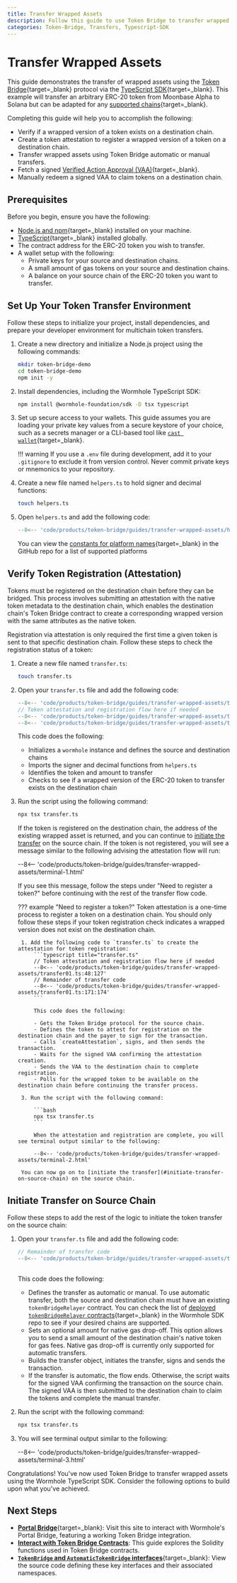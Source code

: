 ```yaml
---
title: Transfer Wrapped Assets
description: Follow this guide to use Token Bridge to transfer wrapped assets. Includes automatic and manual flows, token attestation, VAA fetching, and manual redemption.
categories: Token-Bridge, Transfers, Typescript-SDK
---
```


# Transfer Wrapped Assets

This guide demonstrates the transfer of wrapped assets using the [Token Bridge](/docs/products/token-bridge/overview/){target=\_blank} protocol via the [TypeScript SDK](/docs/tools/typescript-sdk/get-started/){target=\_blank}. This example will transfer an arbitrary ERC-20 token from Moonbase Alpha to Solana but can be adapted for any [supported chains](/docs/products/reference/supported-networks/#token-bridge){target=\_blank}.

Completing this guide will help you to accomplish the following:

- Verify if a wrapped version of a token exists on a destination chain.
- Create a token attestation to register a wrapped version of a token on a destination chain.
- Transfer wrapped assets using Token Bridge automatic or manual transfers.
- Fetch a signed [Verified Action Approval (VAA)](/docs/protocol/infrastructure/vaas/){target=\_blank}.
- Manually redeem a signed VAA to claim tokens on a destination chain.

## Prerequisites

Before you begin, ensure you have the following:

- [Node.js and npm](https://docs.npmjs.com/downloading-and-installing-node-js-and-npm){target=\_blank} installed on your machine.
- [TypeScript](https://www.typescriptlang.org/download/){target=\_blank} installed globally.
- The contract address for the ERC-20 token you wish to transfer.
- A wallet setup with the following:
    - Private keys for your source and destination chains.
    - A small amount of gas tokens on your source and destination chains.
    - A balance on your source chain of the ERC-20 token you want to transfer.

## Set Up Your Token Transfer Environment

Follow these steps to initialize your project, install dependencies, and prepare your developer environment for multichain token transfers.

1. Create a new directory and initialize a Node.js project using the following commands:
   ```bash
   mkdir token-bridge-demo
   cd token-bridge-demo
   npm init -y
   ```

2. Install dependencies, including the Wormhole TypeScript SDK:
   ```bash
   npm install @wormhole-foundation/sdk -D tsx typescript
   ```

3. Set up secure access to your wallets. This guide assumes you are loading your private key values from a secure keystore of your choice, such as a secrets manager or a CLI-based tool like [`cast wallet`](https://book.getfoundry.sh/reference/cast/cast-wallet){target=\_blank}.

    !!! warning
        If you use a `.env` file during development, add it to your `.gitignore` to exclude it from version control. Never commit private keys or mnemonics to your repository.

4. Create a new file named `helpers.ts` to hold signer and decimal functions:
   ```bash
   touch helpers.ts
   ```

5. Open `helpers.ts` and add the following code:
    ```typescript title="helpers.ts"
    --8<-- 'code/products/token-bridge/guides/transfer-wrapped-assets/helpers.ts'
    ```

    You can view the [constants for platform names](https://github.com/wormhole-foundation/wormhole-sdk-ts/blob/3eae2e91fc3a6fec859eb87cfa85a4c92c65466f/core/base/src/constants/platforms.ts#L6){target=\_blank} in the GitHub repo for a list of supported platforms

## Verify Token Registration (Attestation)

Tokens must be registered on the destination chain before they can be bridged. This process involves submitting an attestation with the native token metadata to the destination chain, which enables the destination chain's Token Bridge contract to create a corresponding wrapped version with the same attributes as the native token.

Registration via attestation is only required the first time a given token is sent to that specific destination chain. Follow these steps to check the registration status of a token:

1. Create a new file named `transfer.ts`:
   ```bash
   touch transfer.ts
   ```

2. Open your `transfer.ts` file and add the following code:
    ```typescript title="transfer.ts"
    --8<-- 'code/products/token-bridge/guides/transfer-wrapped-assets/transfer.ts::47'
    // Token attestation and registration flow here if needed
    --8<-- 'code/products/token-bridge/guides/transfer-wrapped-assets/transfer.ts:127:127'
    --8<-- 'code/products/token-bridge/guides/transfer-wrapped-assets/transfer.ts:169:174'
    ```

    This code does the following:

    - Initializes a `wormhole` instance and defines the source and destination chains
    - Imports the signer and decimal functions from `helpers.ts`
    - Identifies the token and amount to transfer
    - Checks to see if a wrapped version of the ERC-20 token to transfer exists on the destination chain

3. Run the script using the following command:

    ```bash
    npx tsx transfer.ts
    ```

    If the token is registered on the destination chain, the address of the existing wrapped asset is returned, and you can continue to [initiate the transfer](#initiate-transfer-on-source-chain) on the source chain. If the token is not registered, you will see a message similar to the following advising the attestation flow will run:

    --8<-- 'code/products/token-bridge/guides/transfer-wrapped-assets/terminal-1.html'

    If you see this message, follow the steps under "Need to register a token?" before continuing with the rest of the transfer flow code.

    ??? example "Need to register a token?"
        Token attestation is a one-time process to register a token on a destination chain. You should only follow these steps if your token registration check indicates a wrapped version does not exist on the destination chain.

        1. Add the following code to `transfer.ts` to create the attestation for token registration:
            ```typescript title="transfer.ts"
            // Token attestation and registration flow here if needed
            --8<-- 'code/products/token-bridge/guides/transfer-wrapped-assets/transfer01.ts:48:127'
            // Remainder of transfer code 
            --8<-- 'code/products/token-bridge/guides/transfer-wrapped-assets/transfer01.ts:171:174'
            ```

            This code does the following:
        
            - Gets the Token Bridge protocol for the source chain.
            - Defines the token to attest for registration on the destination chain and the payer to sign for the transaction.
            - Calls `createAttestation`, signs, and then sends the transaction.
            - Waits for the signed VAA confirming the attestation creation.
            - Sends the VAA to the destination chain to complete registration.
            - Polls for the wrapped token to be available on the destination chain before continuing the transfer process.

        3. Run the script with the following command:
            
            ```bash
            npx tsx transfer.ts
            ```

            When the attestation and registration are complete, you will see terminal output similar to the following:

            --8<-- 'code/products/token-bridge/guides/transfer-wrapped-assets/terminal-2.html'

        You can now go on to [initiate the transfer](#initiate-transfer-on-source-chain) on the source chain.

## Initiate Transfer on Source Chain

Follow these steps to add the rest of the logic to initiate the token transfer on the source chain:

1. Open your `transfer.ts` file and add the following code:

    ```typescript title="transfer.ts"
    // Remainder of transfer code 
    --8<-- 'code/products/token-bridge/guides/transfer-wrapped-assets/transfer.ts:129:174'
         
    ```

    This code does the following:

    - Defines the transfer as automatic or manual. To use automatic transfer, both the source and destination chain must have an existing `tokenBridgeRelayer` contract. You can check the list of [deployed `tokenBridgeRelayer` contracts](https://github.com/wormhole-foundation/wormhole-sdk-ts/blob/a48c9132015279ca6a2d3e9c238a54502b16fc7e/core/base/src/constants/contracts/tokenBridgeRelayer.ts){target=\_blank} in the Wormhole SDK repo to see if your desired chains are supported.
    - Sets an optional amount for native gas drop-off. This option allows you to send a small amount of the destination chain's native token for gas fees. Native gas drop-off is currently only supported for automatic transfers.
    - Builds the transfer object, initiates the transfer, signs and sends the transaction.
    - If the transfer is automatic, the flow ends. Otherwise, the script waits for the signed VAA confirming the transaction on the source chain. The signed VAA is then submitted to the destination chain to claim the tokens and complete the manual transfer.

2. Run the script with the following command:
    ```bash
    npx tsx transfer.ts
    ```

3. You will see terminal output similar to the following:

    --8<-- 'code/products/token-bridge/guides/transfer-wrapped-assets/terminal-3.html'

Congratulations! You've now used Token Bridge to transfer wrapped assets using the Wormhole TypeScript SDK. Consider the following options to build upon what you've achieved. 

## Next Steps

- [**Portal Bridge**](https://portalbridge.com/){target=\_blank}: Visit this site to interact with Wormhole's Portal Bridge, featuring a working Token Bridge integration.
- [**Interact with Token Bridge Contracts**](/docs/products/token-bridge/guides/token-bridge-contracts/): This guide explores the Solidity functions used in Token Bridge contracts.
- [**`TokenBridge` and `AutomaticTokenBridge` interfaces**](https://github.com/wormhole-foundation/wormhole-sdk-ts/blob/main/core/definitions/src/protocols/tokenBridge/tokenBridge.ts){target=\_blank}: View the source code defining these key interfaces and their associated namespaces.